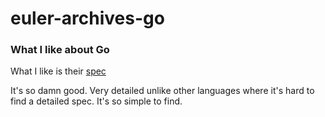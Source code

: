 # euler-archives-go

### What I like about Go

What I like is their [spec](https://golang.org/ref/)

It's so damn good. Very detailed unlike other languages where it's hard to find a detailed spec. It's so simple to find.

